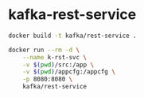 # kafka-rest-service


```bash
docker build -t kafka/rest-service .
```


```bash
docker run --rm -d \
    --name k-rst-svc \
    -v $(pwd)/src:/app \
    -v $(pwd)/appcfg:/appcfg \
    -p 8080:8080 \
    kafka/rest-service
```